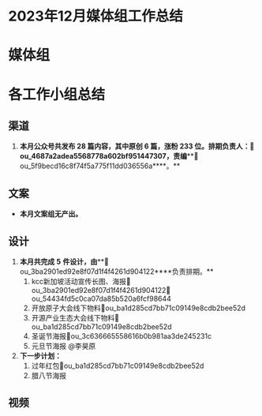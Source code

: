 # 2023年12月媒体组工作总结

# 媒体组

# 各工作小组总结

## 渠道

1.  **本月公众号共发布 28 篇内容，其中原创 6 篇，涨粉 233 位。排期负责人：****👤ou_4687a2adea5568778a602bf951447307****，责编****👤ou_5f9becd16c8f74f5a775f11dd036556a****。**

## 文案

- **本月文案组无产出。**

## 设计

1.  **本月共完成** **5** **件设计，由****👤ou_3ba2901ed92e8f07d1f4f4261d904122****负责排期。**
    1.  kcc新加坡活动宣传长图、海报👤ou_3ba2901ed92e8f07d1f4f4261d904122👤ou_54434fd5c0ca07da85b520a6fcf98644
    2.  开放原子大会线下物料👤ou_ba1d285cd7bb71c09149e8cdb2bee52d
    3.  开源产业生态大会线下物料👤ou_ba1d285cd7bb71c09149e8cdb2bee52d
    4.  圣诞节海报👤ou_3c636665558616b0b981aa3de245231c
    5.  元旦节海报 @李昊原
2.  **下一步计划：**
    1.  过年红包👤ou_ba1d285cd7bb71c09149e8cdb2bee52d
    2.  腊八节海报

## 视频